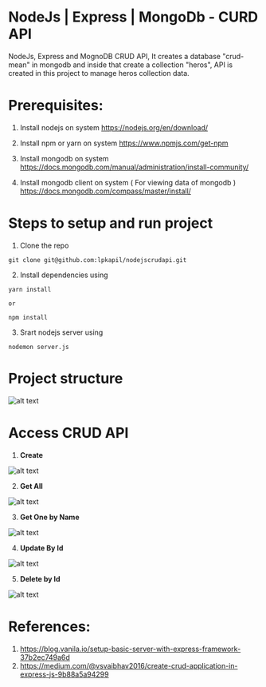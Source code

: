 # NodeJs | Express | MongoDb - CURD API

NodeJs, Express and MognoDB CRUD API, It creates a database "crud-mean" in mongodb and inside that create a collection "heros", API is created in this project to manage heros collection data.

# Prerequisites:

1. Install nodejs on system
https://nodejs.org/en/download/

2. Install npm or yarn on system
https://www.npmjs.com/get-npm

3. Install mongodb on system
https://docs.mongodb.com/manual/administration/install-community/

4. Install mongodb client on system ( For viewing data of mongodb ) 
https://docs.mongodb.com/compass/master/install/

# Steps to setup and run project

1. Clone the repo  
```
git clone git@github.com:lpkapil/nodejscrudapi.git
```
2. Install dependencies using
```
yarn install

or 

npm install
```
3. Srart nodejs server using
```
nodemon server.js
```

# Project structure

![alt text](https://miro.medium.com/max/300/1*8yT-MRanVpHMbs7jWrVxBg.png)


# Access CRUD API

1. **Create** 

![alt text](https://miro.medium.com/max/1000/1*w8R_7HsesuBR3r8mEduWlg.png)

2. **Get All**

![alt text](https://miro.medium.com/max/1000/1*1PCSiRHsbkladungnZVelA.png)

3. **Get One by Name**

![alt text](https://miro.medium.com/max/1000/1*EkaGbNk6DL3Le_SF4iL6qw.png)

4. **Update By Id**

![alt text](https://miro.medium.com/max/1000/1*CqyYIAVQ-mGZd6N_LDfMfg.png)

5. **Delete by Id**

![alt text](https://miro.medium.com/max/1000/1*d3C1Ej9FCw2wPAxpV5d6Ig.png)


# References: 

1. https://blog.vanila.io/setup-basic-server-with-express-framework-37b2ec749a6d
2. https://medium.com/@vsvaibhav2016/create-crud-application-in-express-js-9b88a5a94299

